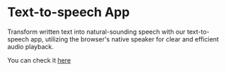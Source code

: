 # Text-to-speech App

Transform written text into natural-sounding speech with our text-to-speech app, utilizing the browser's native speaker for clear and efficient audio playback.

You can check it [here](https://endearing-douhua-2e6e0d.netlify.app/)
